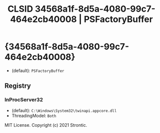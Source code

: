 ﻿---
title: "CLSID 34568a1f-8d5a-4080-99c7-464e2cb40008 | PSFactoryBuffer"
excerpt: What is COM-Object CLSID 34568a1f-8d5a-4080-99c7-464e2cb40008?
---

# {34568a1f-8d5a-4080-99c7-464e2cb40008}

* (default): `PSFactoryBuffer`

## Registry


### InProcServer32

* (default): `C:\Windows\System32\twinapi.appcore.dll`
* ThreadingModel: `Both`

MIT License. Copyright (c) 2021 Strontic.



